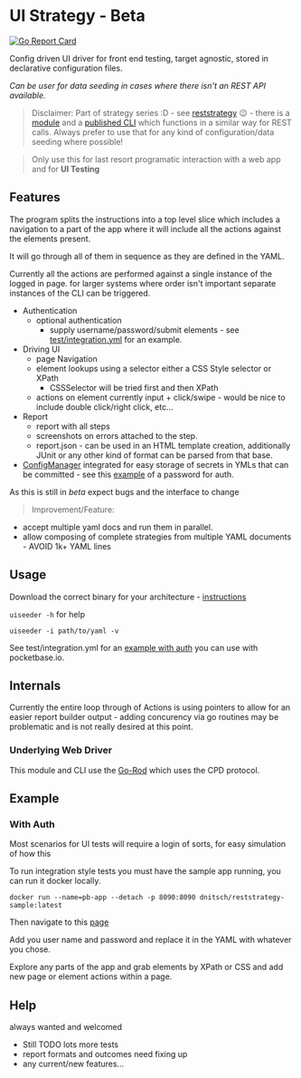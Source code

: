 # UI Strategy - Beta

[![Go Report Card](https://goreportcard.com/badge/github.com/dnitsch/uistrategy)](https://goreportcard.com/report/github.com/dnitsch/uistrategy)

Config driven UI driver for front end testing, target agnostic, stored in declarative configuration files.

*Can be user for data seeding in cases where there isn't an REST API available.*

> Disclaimer:
Part of strategy series :D - see [reststrategy](https://github.com/dnitsch/reststrategy) :wink: - there is a [module](https://github.com/dnitsch/reststrategy/tree/main/seeder) and a [published CLI](https://github.com/dnitsch/reststrategy/releases) which functions in a similar way for REST calls. Always prefer to use that for any kind of configuration/data seeding where possible!

> Only use this for last resort programatic interaction with a web app and for **UI Testing**

## Features

The program splits the instructions into a top level slice which includes a navigation to a part of the app where it will include all the actions against the elements present. 

It will go through all of them in sequence as they are defined in the YAML.

Currently all the actions are performed against a single instance of the logged in page. for larger systems where order isn't important separate instances of the CLI can be triggered. 

- Authentication
  - optional authentication
    - supply username/password/submit elements - see [test/integration.yml](./test/integration.yml) for an example.
- Driving UI
  - page Navigation
  - element lookups using a selector either a CSS Style selector or XPath
    - CSSSelector will be tried first and then XPath
  - actions on element currently input + click/swipe
        - would be nice to include double click/right click, etc...
- Report
  - report with all steps
  - screenshots on errors attached to the step.
  - report.json - can be used in an HTML template creation, additionally JUnit or any other kind of format  can be parsed from that base.
- [ConfigManager](https://github.com/dnitsch/configmanager) integrated for easy storage of secrets in YMLs that can be committed - see this [example](./test/integration-with-configmanager.yml) of a password for auth.

As this is still in *beta* expect bugs and the interface to change

>Improvement/Feature:

- accept multiple yaml docs and run them in parallel.
- allow composing of complete strategies from multiple YAML documents - AVOID 1k+ YAML lines

## Usage

Download the correct binary for your architecture - [instructions](./docs/installation.md)

`uiseeder -h` for help

`uiseeder -i path/to/yaml -v`

See test/integration.yml for an [example with auth](#with-auth) you can use with pocketbase.io.

## Internals

Currently the entire loop through of Actions is using pointers to allow for an easier report builder output - adding concurency via go routines may be problematic and is not really desired at this point.

### Underlying Web Driver

This module and CLI use the [Go-Rod](https://github.com/go-rod/rod) which uses the CPD protocol.

## Example

### With Auth

Most scenarios for UI tests will require a login of sorts, for easy simulation of how this 

To run integration style tests you must have the sample app running, you can run it docker locally.

`docker run --name=pb-app --detach -p 8090:8090 dnitsch/reststrategy-sample:latest`

Then navigate to this [page](http://127.0.0.1:8090/_/?installer#)

Add you user name and password and replace it in the YAML with whatever you chose.

Explore any parts of the app and grab elements by XPath or CSS and add new page or element actions within a page.

## Help

always wanted and welcomed

- Still TODO lots more tests
- report formats and outcomes need fixing up
- any current/new features...